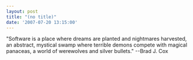 ```yaml
---
layout: post
title: "(no title)"
date: '2007-07-20 13:15:00'
---
```


"Software is a place where dreams are planted and nightmares harvested, an abstract, mystical swamp where terrible demons compete with magical panaceas, a world of werewolves and silver bullets." --Brad J. Cox<br>